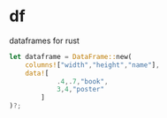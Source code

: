 # df
dataframes for rust

```rust
let dataframe = DataFrame::new(
    columns!["width","height","name"],
    data![
            .4,.7,"book",
            3,4,"poster"
        ]
)?;
```